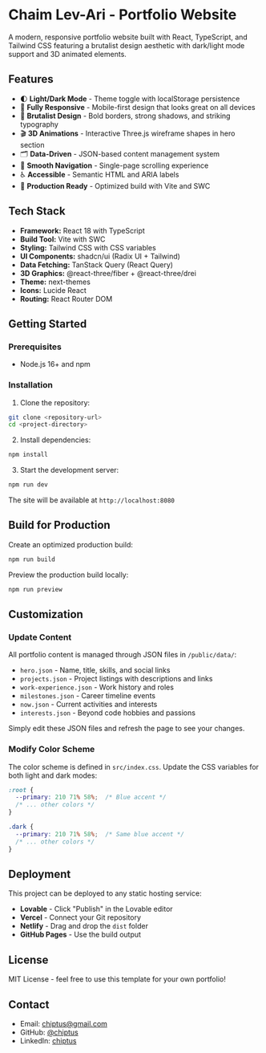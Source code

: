 # Chaim Lev-Ari - Portfolio Website

A modern, responsive portfolio website built with React, TypeScript, and Tailwind CSS featuring a brutalist design aesthetic with dark/light mode support and 3D animated elements.

## Features

- 🌓 **Light/Dark Mode** - Theme toggle with localStorage persistence
- 📱 **Fully Responsive** - Mobile-first design that looks great on all devices
- 🎨 **Brutalist Design** - Bold borders, strong shadows, and striking typography
- 🎬 **3D Animations** - Interactive Three.js wireframe shapes in hero section
- 🗂️ **Data-Driven** - JSON-based content management system
- 🎯 **Smooth Navigation** - Single-page scrolling experience
- ♿ **Accessible** - Semantic HTML and ARIA labels
- 🚀 **Production Ready** - Optimized build with Vite and SWC

## Tech Stack

- **Framework:** React 18 with TypeScript
- **Build Tool:** Vite with SWC
- **Styling:** Tailwind CSS with CSS variables
- **UI Components:** shadcn/ui (Radix UI + Tailwind)
- **Data Fetching:** TanStack Query (React Query)
- **3D Graphics:** @react-three/fiber + @react-three/drei
- **Theme:** next-themes
- **Icons:** Lucide React
- **Routing:** React Router DOM

## Getting Started

### Prerequisites

- Node.js 16+ and npm

### Installation

1. Clone the repository:
```bash
git clone <repository-url>
cd <project-directory>
```

2. Install dependencies:
```bash
npm install
```

3. Start the development server:
```bash
npm run dev
```

The site will be available at `http://localhost:8080`

## Build for Production

Create an optimized production build:

```bash
npm run build
```

Preview the production build locally:

```bash
npm run preview
```

## Customization

### Update Content

All portfolio content is managed through JSON files in `/public/data/`:

- `hero.json` - Name, title, skills, and social links
- `projects.json` - Project listings with descriptions and links
- `work-experience.json` - Work history and roles
- `milestones.json` - Career timeline events
- `now.json` - Current activities and interests
- `interests.json` - Beyond code hobbies and passions

Simply edit these JSON files and refresh the page to see your changes.

### Modify Color Scheme

The color scheme is defined in `src/index.css`. Update the CSS variables for both light and dark modes:

```css
:root {
  --primary: 210 71% 58%;  /* Blue accent */
  /* ... other colors */
}

.dark {
  --primary: 210 71% 58%;  /* Same blue accent */
  /* ... other colors */
}
```

## Deployment

This project can be deployed to any static hosting service:

- **Lovable** - Click "Publish" in the Lovable editor
- **Vercel** - Connect your Git repository
- **Netlify** - Drag and drop the `dist` folder
- **GitHub Pages** - Use the build output

## License

MIT License - feel free to use this template for your own portfolio!

## Contact

- Email: chiptus@gmail.com
- GitHub: [@chiptus](https://github.com/chiptus)
- LinkedIn: [chiptus](http://linkedin.com/in/chiptus)
